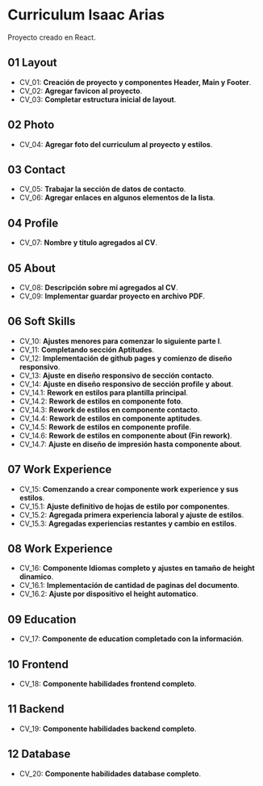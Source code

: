 # Curriculum Isaac Arias

Proyecto creado en React.

## 01 Layout

- CV_01: **Creación de proyecto y componentes Header, Main y Footer**.
- CV_02: **Agregar favicon al proyecto**.
- CV_03: **Completar estructura inicial de layout**.

## 02 Photo

- CV_04: **Agregar foto del curriculum al proyecto y estilos**.

## 03 Contact

- CV_05: **Trabajar la sección de datos de contacto**.
- CV_06: **Agregar enlaces en algunos elementos de la lista**.

## 04 Profile

- CV_07: **Nombre y titulo agregados al CV**.

## 05 About

- CV_08: **Descripción sobre mí agregados al CV**.
- CV_09: **Implementar guardar proyecto en archivo PDF**.

## 06 Soft Skills

- CV_10: **Ajustes menores para comenzar lo siguiente parte I**.
- CV_11: **Completando sección Aptitudes**.
- CV_12: **Implementación de github pages y comienzo de diseño responsivo**.
- CV_13: **Ajuste en diseño responsivo de sección contacto**.
- CV_14: **Ajuste en diseño responsivo de sección profile y about**.
- CV_14.1: **Rework en estilos para plantilla principal**.
- CV_14.2: **Rework de estilos en componente foto**.
- CV_14.3: **Rework de estilos en componente contacto**.
- CV_14.4: **Rework de estilos en componente aptitudes**.
- CV_14.5: **Rework de estilos en componente profile**.
- CV_14.6: **Rework de estilos en componente about (Fin rework)**.
- CV_14.7: **Ajuste en diseño de impresión hasta componente about**.

## 07 Work Experience

- CV_15: **Comenzando a crear componente work experience y sus estilos**.
- CV_15.1: **Ajuste definitivo de hojas de estilo por componentes**.
- CV_15.2: **Agregada primera experiencia laboral y ajuste de estilos**.
- CV_15.3: **Agregadas experiencias restantes y cambio en estilos**.

## 08 Work Experience

- CV_16: **Componente Idiomas completo y ajustes en tamaño de height dinamico**.
- CV_16.1: **Implementación de cantidad de paginas del documento**.
- CV_16.2: **Ajuste por dispositivo el height automatico**.

## 09 Education

- CV_17: **Componente de education completado con la información**.

## 10 Frontend

- CV_18: **Componente habilidades frontend completo**.

## 11 Backend

- CV_19: **Componente habilidades backend completo**.

## 12 Database

- CV_20: **Componente habilidades database completo**.
